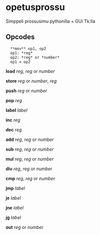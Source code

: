 # opetusprossu
Simppeli prossusimu pythonilla  + GUI Tk:lla


## Opcodes

```
  **mov** op1, op2
  op1: *reg*
  op2: *reg* or *number*
  op1 = op2
```

**load** *reg*, *reg* or *number*

**store** *reg* or *number*, *reg*

**push** *reg* or *number*

**pop** *reg*

**label** *label*

**inc** *reg*

**dec** *reg*

**add** *reg*, *reg* or *number*

**sub** *reg*, *reg* or *number*

**mul** *reg*, *reg* or *number*

**div** *reg*, *reg* or *number*

**cmp** *reg*, *reg* or *number*

**jmp** *label*

**je** *label*

**jne** *label*

**jg** *label*

**out** *reg* or *number*
